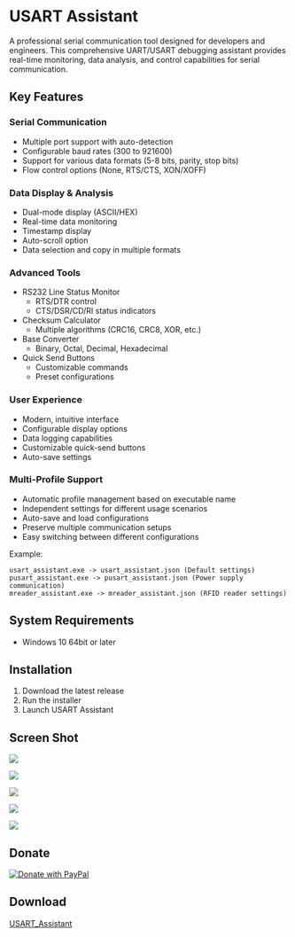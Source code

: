 # USART Assistant

A professional serial communication tool designed for developers and engineers. This comprehensive UART/USART debugging assistant provides real-time monitoring, data analysis, and control capabilities for serial communication.

## Key Features

### Serial Communication
- Multiple port support with auto-detection
- Configurable baud rates (300 to 921600)
- Support for various data formats (5-8 bits, parity, stop bits)
- Flow control options (None, RTS/CTS, XON/XOFF)

### Data Display & Analysis
- Dual-mode display (ASCII/HEX)
- Real-time data monitoring
- Timestamp display
- Auto-scroll option
- Data selection and copy in multiple formats

### Advanced Tools
- RS232 Line Status Monitor
  - RTS/DTR control
  - CTS/DSR/CD/RI status indicators
- Checksum Calculator
  - Multiple algorithms (CRC16, CRC8, XOR, etc.)
- Base Converter
  - Binary, Octal, Decimal, Hexadecimal
- Quick Send Buttons
  - Customizable commands
  - Preset configurations

### User Experience
- Modern, intuitive interface
- Configurable display options
- Data logging capabilities
- Customizable quick-send buttons
- Auto-save settings

### Multi-Profile Support
- Automatic profile management based on executable name
- Independent settings for different usage scenarios
- Auto-save and load configurations
- Preserve multiple communication setups
- Easy switching between different configurations

Example:
```
usart_assistant.exe -> usart_assistant.json (Default settings)
pusart_assistant.exe -> pusart_assistant.json (Power supply communication)
mreader_assistant.exe -> mreader_assistant.json (RFID reader settings)
```

## System Requirements
- Windows 10 64bit or later

## Installation
1. Download the latest release
2. Run the installer
3. Launch USART Assistant

## Screen Shot

![](https://raw.githubusercontent.com/danny-source/USART_Assistant/refs/heads/main/screenshot/com.png)

![](https://raw.githubusercontent.com/danny-source/USART_Assistant/refs/heads/main/screenshot/receive.png)


![](https://raw.githubusercontent.com/danny-source/USART_Assistant/refs/heads/main/screenshot/transmit.png)


![](https://raw.githubusercontent.com/danny-source/USART_Assistant/refs/heads/main/screenshot/conveter.png)

![](https://raw.githubusercontent.com/danny-source/USART_Assistant/refs/heads/main/screenshot/calculator.png)


## Donate

[![Donate with PayPal](https://raw.githubusercontent.com/stefan-niedermann/paypal-donate-button/master/paypal-donate-button.png)](https://www.paypal.me/dannytwdanny)

## Download

[USART_Assistant](https://github.com/danny-source/USART_Assistant/tree/main)